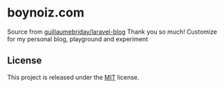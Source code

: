 # boynoiz.com

Source from [guillaumebriday/laravel-blog](https://github.com/guillaumebriday/laravel-blog) Thank you so much!
Customize for my personal blog, playground and experiment

## License

This project is released under the [MIT](http://opensource.org/licenses/MIT) license.
